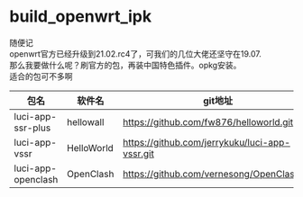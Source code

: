 # build_openwrt_ipk
随便记  
openwrt官方已经升级到21.02.rc4了，可我们的几位大佬还坚守在19.07.  
那么我要做什么呢？刷官方的包，再装中国特色插件。opkg安装。  
适合的包可不多啊  


|包名                   | 软件名         | git地址                                               | 备注    |  
|------               |------     | ------                                              |------  |  
|luci-app-ssr-plus     |hellowall      |https://github.com/fw876/helloworld.git                | ![更新图标](https://img.shields.io/github/last-commit/fw876/helloworld )          |  
|luci-app-vssr         |HelloWorld     |https://github.com/jerrykuku/luci-app-vssr.git         |  https://img.shields.io/github/last-commit/jerrykuku/luci-app-vssr     |  
|luci-app-openclash    |OpenClash      |https://github.com/vernesong/OpenClash.git             |  https://img.shields.io/github/last-commit/vernesong/OpenClash        |  

